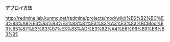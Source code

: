 **デプロイ方法**

http://redmine.lab.kunmc.net/redmine/projects/mod/wiki/%E6%B2%BC%E3%83%A9%E3%83%B3%E3%83%81%E3%83%A3%E3%83%BCMod%E3%83%87%E3%83%97%E3%83%AD%E3%82%A4%E6%96%B9%E6%B3%95
